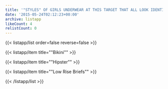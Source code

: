 ```yaml
---
title: '"STYLES" OF GIRLS UNDERWEAR AT THIS TARGET THAT ALL LOOK IDENTICAL TO ME'
date: '2015-05-24T02:12:23+00:00'
archive: listapp
likeCount: 4
relistCount: 0
---
```


<!--more-->

{{< listapp/list order=false reverse=false >}}

   {{< listapp/item title="\"Bikini\"" >}}

   {{< listapp/item title="\"Hipster\"" >}}

   {{< listapp/item title="\"Low Rise Briefs\"" >}}

{{< /listapp/list >}}
